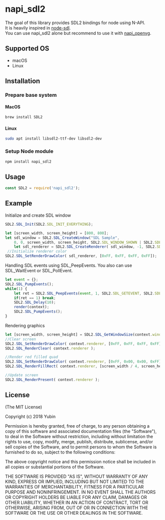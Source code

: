 # napi_sdl2

The goal of this library provides SDL2 bindings for node using N-API.  
It is heavily inspired in [node-sdl](https://github.com/creationix/node-sdl).  
You can use napi_sdl2 alone but recommend to use it with [napi_openvg](https://github.com/yubin1026/napi_openvg).  

## Supported OS

 * macOS
 * Linux

## Installation

### Prepare base system

#### MacOS

```sh
brew install SDL2
```

#### Linux

```sh
sudo apt install libsdl2-ttf-dev libsdl2-dev
```

### Setup  Node module

```javascript
npm install napi_sdl2
```

## Usage

```javascript
const SDL2 = require('napi_sdl2');
```

## Example

Initialize and create SDL window

```javascript
SDL2.SDL_Init(SDL2.SDL_INIT_EVERYTHING);

let [screen_width, screen_height] = [800, 800];
let sdl_window = SDL2.SDL_CreateWindow("SDL Sample", 
	0, 0, screen_width, screen_height, SDL2.SDL_WINDOW_SHOWN | SDL2.SDL_WINDOW_RESIZABLE);
	let sdl_renderer = SDL2.SDL_CreateRenderer( sdl_window, -1, SDL2.SDL_RENDERER_ACCELERATED );
 //Initialize renderer color
SDL2.SDL_SetRenderDrawColor( sdl_renderer, [0xFF, 0xFF, 0xFF, 0xFF]);
```

Handling SDL events using SDL_PeepEvents. You also can use SDL_WaitEvent or SDL_PollEvent.
```javascript
let event = {};
SDL2.SDL_PumpEvents();
while(1) {
	let ret = SDL2.SDL_PeepEvents(event, 1, SDL2.SDL_GETEVENT, SDL2.SDL_FIRSTEVENT, SDL2.SDL_LASTEVENT);
	if(ret == 1) break;
	SDL2.SDL_Delay(10);
	render(context);
	SDL2.SDL_PumpEvents();
}
```

Rendering graphics
```javascript
let [screen_width, screen_height] = SDL2.SDL_GetWindowSize(context.window);
//Clear screen
SDL2.SDL_SetRenderDrawColor( context.renderer, [0xFF, 0xFF, 0xFF, 0xFF] );
SDL2.SDL_RenderClear( context.renderer );

//Render red filled quad
SDL2.SDL_SetRenderDrawColor( context.renderer, [0xFF, 0x00, 0x00, 0xFF] );
SDL2.SDL_RenderFillRect( context.renderer, [screen_width / 4, screen_height / 4, screen_width / 2, screen_height / 2 ] );

//Update screen
SDL2.SDL_RenderPresent( context.renderer );
```

## License

(The MIT License)

Copyright (c) 2018 Yubin

Permission is hereby granted, free of charge, to any person obtaining a copy of this software and associated documentation files (the "Software"), to deal in the Software without restriction, including without limitation the rights to use, copy, modify, merge, publish, distribute, sublicense, and/or sell copies of the Software, and to permit persons to whom the Software is furnished to do so, subject to the following conditions:

The above copyright notice and this permission notice shall be included in all copies or substantial portions of the Software.

THE SOFTWARE IS PROVIDED "AS IS", WITHOUT WARRANTY OF ANY KIND, EXPRESS OR IMPLIED, INCLUDING BUT NOT LIMITED TO THE WARRANTIES OF MERCHANTABILITY, FITNESS FOR A PARTICULAR PURPOSE AND NONINFRINGEMENT. IN NO EVENT SHALL THE AUTHORS OR COPYRIGHT HOLDERS BE LIABLE FOR ANY CLAIM, DAMAGES OR OTHER LIABILITY, WHETHER IN AN ACTION OF CONTRACT, TORT OR OTHERWISE, ARISING FROM, OUT OF OR IN CONNECTION WITH THE SOFTWARE OR THE USE OR OTHER DEALINGS IN THE SOFTWARE.

